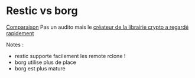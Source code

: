 # Restic vs borg 

[Comparaison](https://www.reddit.com/r/BorgBackup/comments/v3bwfg/why_should_i_switch_from_restic_to_borg/)
Pas un audito mais le [créateur de la librairie crypto a regardé rapidement](https://words.filippo.io/restic-cryptography/)

Notes :

- restic supporte facilement les remote rclone !
- borg utilise plus de place 
- borg est plus mature